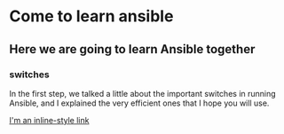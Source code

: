 # Come to learn ansible 
## Here we are going to learn Ansible together
### switches
In the first step, we talked a little about the important switches in running Ansible, and I explained the very efficient ones that I hope you will use.


[I'm an inline-style link](https://www.google.com)




